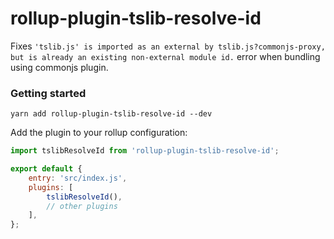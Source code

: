 # rollup-plugin-tslib-resolve-id

Fixes `'tslib.js' is imported as an external by tslib.js?commonjs-proxy, but is already an existing non-external module id.` error when bundling using commonjs plugin.

### Getting started

```
yarn add rollup-plugin-tslib-resolve-id --dev
```

Add the plugin to your rollup configuration:

```javascript
import tslibResolveId from 'rollup-plugin-tslib-resolve-id';

export default {
    entry: 'src/index.js',
    plugins: [ 
        tslibResolveId(),
        // other plugins
    ],
};
```

